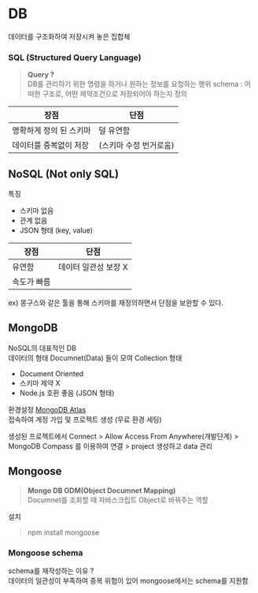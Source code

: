 # DB
데이터를 구조화하여 저장시켜 놓은 집합체

### SQL (Structured Query Language)
>**Query ?**  
DB를 관리하기 위한 명령을 하거나 원하는 정보를 요청하는 행위
schema : 어떠한 구조로, 어떤 제약조건으로 저장되어야 하는지 정의  

| 장점 | 단점 |
| ---- | ---- |
| 명확하게 정의 된 스키마 | 덜 유연함 |
| 데이터를 중복없이 저장| (스키마 수정 번거로움)|

## NoSQL (Not only SQL)
특징
- 스키마 없음
- 관계 없음
- JSON 형태 (key, value)

| 장점 | 단점 |
| ---- | ---- |
| 유연함 | 데이터 일관성 보장 X |
| 속도가 빠름 |  |

ex) 몽구스와 같은 툴을 통해 스키마를 재정의하면서 단점을 보완할 수 있다.

## MongoDB 
NoSQL의 대표적인 DB  
데이터의 형태 
Documnet(Data) 들이 모여 Collection 형태
- Document Oriented
- 스키마 제약 X
- Node.js 호환 좋음 (JSON 형태)

환경설정
[MongoDB Atlas](https://www.mongodb.com/cloud/atlas/lp/try2?https://www.mongodb.com/cloud/atlas/lp/try2-aterms&utm_source=google&utm_campaign=gs_apac_south_korea_search_core_brand_atlas_desktop&utm_term=mongodb%20atlas&utm_medium=cpc_paid_search&utm_ad=e&utm_ad_campaign_id=12212624365&adgroup=115749706543&gclid=Cj0KCQiA5aWOBhDMARIsAIXLlkfA5VyLpHpXa5teuVmEK6iYvUk2jhVVX74PsLQoabEv36Qj0OcqAY4aAjDmEALw_wcB)  
접속하여 계정 가입 및 프로젝트 생성 (무료 환경 세팅)

생성된 프로젝트에서 Connect > Allow Access From Anywhere(개발단계) > MongoDB Compass 를 이용하여 연결 > project 생성하고 data 관리

## Mongoose
> **Mongo DB ODM(Object Documnet Mapping)**  
Documnet를 조회할 때 자바스크립트 Object로 바꿔주는 역할

설치 
> npm install mongoose


### Mongoose schema
schema를 재작성하는 이유 ?  
데이터의 일관성이 부족하여 중복 위험이 있어 mongoose에서는 schema를 지원함



